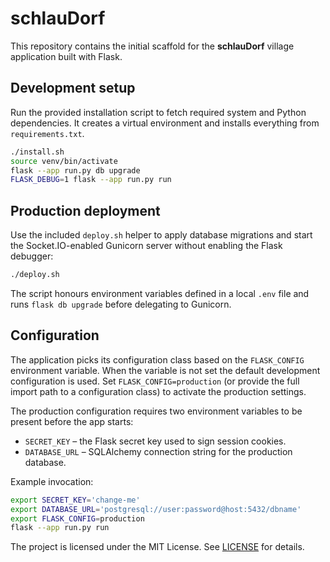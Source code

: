 # schlauDorf

This repository contains the initial scaffold for the **schlauDorf** village application built with Flask.

## Development setup

Run the provided installation script to fetch required system and Python
dependencies. It creates a virtual environment and installs everything from
`requirements.txt`.

```bash
./install.sh
source venv/bin/activate
flask --app run.py db upgrade
FLASK_DEBUG=1 flask --app run.py run
```

## Production deployment

Use the included `deploy.sh` helper to apply database migrations and start the
Socket.IO-enabled Gunicorn server without enabling the Flask debugger:

```bash
./deploy.sh
```

The script honours environment variables defined in a local `.env` file and
runs `flask db upgrade` before delegating to Gunicorn.

## Configuration

The application picks its configuration class based on the `FLASK_CONFIG`
environment variable. When the variable is not set the default development
configuration is used. Set `FLASK_CONFIG=production` (or provide the full
import path to a configuration class) to activate the production settings.

The production configuration requires two environment variables to be present
before the app starts:

* `SECRET_KEY` – the Flask secret key used to sign session cookies.
* `DATABASE_URL` – SQLAlchemy connection string for the production database.

Example invocation:

```bash
export SECRET_KEY='change-me'
export DATABASE_URL='postgresql://user:password@host:5432/dbname'
export FLASK_CONFIG=production
flask --app run.py run
```

The project is licensed under the MIT License. See [LICENSE](LICENSE) for
details.
